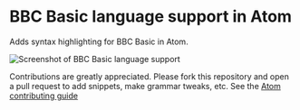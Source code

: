 
# BBC Basic language support in Atom

Adds syntax highlighting for BBC Basic in Atom.

![Screenshot of BBC Basic language support ](https://cloud.githubusercontent.com/assets/118951/21400960/4b26043c-c767-11e6-901f-ad2404c985cc.png)


Contributions are greatly appreciated. Please fork this repository and open a
pull request to add snippets, make grammar tweaks, etc. See the [Atom contributing guide](https://github.com/atom/atom/blob/master/CONTRIBUTING.md)
